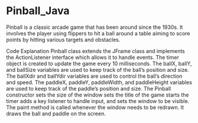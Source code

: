 # Pinball_Java
Pinball is a classic arcade game that has been around since the 1930s. It involves the player using flippers to hit a ball around a table aiming to score points by hitting various targets and obstacles.

Code Explanation
Pinball class extends the JFrame class and implements the ActionListener interface which allows it to handle events.
The timer object is created to update the game every 10 milliseconds.
The ballX, ballY, and ballSize variables are used to keep track of the ball’s position and size.
The ballXdir and ballYdir variables are used to control the ball’s direction and speed.
The paddleX, paddleY, paddleWidth, and paddleHeight variables are used to keep track of the paddle’s position and size.
The Pinball constructor sets the size of the window sets the title of the game starts the timer
 adds a key listener to handle input, and sets the window to be visible.
The paint method is called whenever the window needs to be redrawn. It draws the ball and paddle on the screen.
